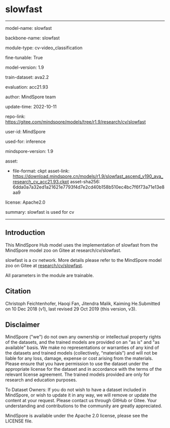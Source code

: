 # slowfast

---

model-name: slowfast

backbone-name: slowfast

module-type: cv-video_classification

fine-tunable: True

model-version: 1.9

train-dataset: ava2.2

evaluation: acc21.93

author: MindSpore team

update-time: 2022-10-11

repo-link: <https://gitee.com/mindspore/models/tree/r1.9/research/cv/slowfast>

user-id: MindSpore

used-for: inference

mindspore-version: 1.9

asset:

-
    file-format: ckpt
    asset-link: <https://download.mindspore.cn/models/r1.9/slowfast_ascend_v190_ava_research_cv_acc21.93.ckpt>
    asset-sha256: 6dda0a7a32ed1a21621e7793f4d7e2cd40b158b510ec4bc7f6f73a71e13e8aa9

license: Apache2.0

summary: slowfast is used for cv

---

## Introduction

This MindSpore Hub model uses the implementation of slowfast from the MindSpore model zoo on Gitee at research/cv/slowfast.

slowfast is a cv network. More details please refer to the MindSpore model zoo on Gitee at [research/cv/slowfast](https://gitee.com/mindspore/models/blob/r1.9/research/cv/slowfast/README.md).

All parameters in the module are trainable.

## Citation

Christoph Feichtenhofer, Haoqi Fan, Jitendra Malik, Kaiming He.Submitted on 10 Dec 2018 (v1), last revised 29 Oct 2019 (this version, v3).

## Disclaimer

MindSpore ("we") do not own any ownership or intellectual property rights of the datasets, and the trained models are provided on an "as is" and "as available" basis. We make no representations or warranties of any kind of the datasets and trained models (collectively, “materials”) and will not be liable for any loss, damage, expense or cost arising from the materials. Please ensure that you have permission to use the dataset under the appropriate license for the dataset and in accordance with the terms of the relevant license agreement. The trained models provided are only for research and education purposes.

To Dataset Owners: If you do not wish to have a dataset included in MindSpore, or wish to update it in any way, we will remove or update the content at your request. Please contact us through GitHub or Gitee. Your understanding and contributions to the community are greatly appreciated.

MindSpore is available under the Apache 2.0 license, please see the LICENSE file.
